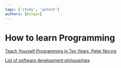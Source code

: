 ```yaml
---
tags: ['study', 'gatech']
authors: [Dingan]
---
```


# How to learn Programming

[Teach Yourself Programming in Ten Years, Peter Norvig](http://norvig.com/21-days.html)

[List of software development philosophies](https://en.wikipedia.org/wiki/List_of_software_development_philosophies)
